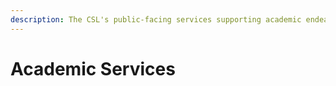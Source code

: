 ```yaml
---
description: The CSL's public-facing services supporting academic endeavours
---
```


# Academic Services

